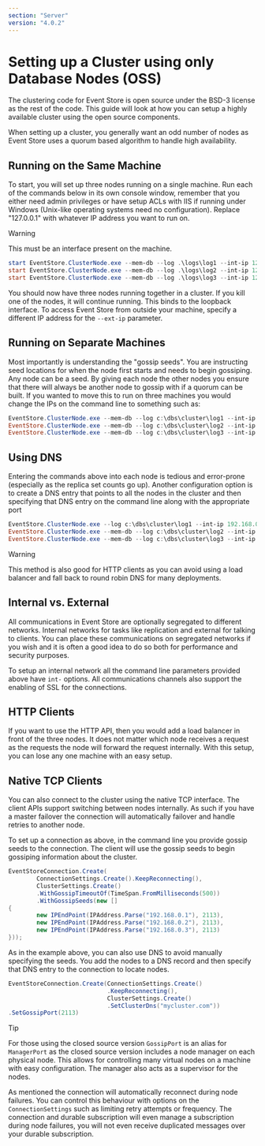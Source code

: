 ```yaml
---
section: "Server"
version: "4.0.2"
---
```


# Setting up a Cluster using only Database Nodes (OSS)

The clustering code for Event Store is open source under the BSD-3 license as the rest of the code. This guide will look at how you can setup a highly available cluster using the open source components.

When setting up a cluster, you generally want an odd number of nodes as Event Store uses a quorum based algorithm to handle high availability.

## Running on the Same Machine

To start, you will set up three nodes running on a single machine. Run each of the commands below in its own console window, remember that you either need admin privileges or have setup ACLs with IIS if running under Windows (Unix-like operating systems need no configuration). Replace "127.0.0.1" with whatever IP address you want to run on.

> [!WARNING]
> This must be an interface present on the machine.

```powershell
start EventStore.ClusterNode.exe --mem-db --log .\logs\log1 --int-ip 127.0.0.1 --ext-ip 127.0.0.1 --int-tcp-port=1111 --ext-tcp-port=1112 --int-http-port=1113 --ext-http-port=1114 --cluster-size=3 --discover-via-dns=false --gossip-seed=127.0.0.1:2113,127.0.0.1:3113
start EventStore.ClusterNode.exe --mem-db --log .\logs\log2 --int-ip 127.0.0.1 --ext-ip 127.0.0.1 --int-tcp-port=2111 --ext-tcp-port=2112 --int-http-port=2113 --ext-http-port=2114 --cluster-size=3 --discover-via-dns=false --gossip-seed=127.0.0.1:1113,127.0.0.1:3113
start EventStore.ClusterNode.exe --mem-db --log .\logs\log3 --int-ip 127.0.0.1 --ext-ip 127.0.0.1 --int-tcp-port=3111 --ext-tcp-port=3112 --int-http-port=3113 --ext-http-port=3114 --cluster-size=3 --discover-via-dns=false --gossip-seed=127.0.0.1:1113,127.0.0.1:2113
```

You should now have three nodes running together in a cluster. If you kill one of the nodes, it will continue running. This binds to the loopback interface. To access Event Store from outside your machine, specify a different IP address for the `--ext-ip` parameter.

## Running on Separate Machines

Most importantly is understanding the "gossip seeds". You are instructing seed locations for when the node first starts and needs to begin gossiping. Any node can be a seed. By giving each node the other nodes you ensure that there will always be another node to gossip with if a quorum can be built. If you wanted to move this to run on three machines you would change the IPs on the command line to something such as:

```powershell
EventStore.ClusterNode.exe --mem-db --log c:\dbs\cluster\log1 --int-ip 192.168.0.1 --ext-ip 192.168.0.1 --int-tcp-port=1111 --ext-tcp-port=1112 --int-http-port=2113 --ext-http-port=2114 --cluster-size=3 --discover-via-dns=false --gossip-seed=192.168.0.2:2113,192.168.0.3:2113
EventStore.ClusterNode.exe --mem-db --log c:\dbs\cluster\log2 --int-ip 192.168.0.2 --ext-ip 192.168.0.2 --int-tcp-port=1111 --ext-tcp-port=1112 --int-http-port=2113 --ext-http-port=2114 --cluster-size=3 --discover-via-dns=false --gossip-seed=192.168.0.1:2113,192.168.0.3:2113
EventStore.ClusterNode.exe --mem-db --log c:\dbs\cluster\log3 --int-ip 192.168.0.3 --ext-ip 192.168.0.3 --int-tcp-port=1111 --ext-tcp-port=1112 --int-http-port=2113 --ext-http-port=2114 --cluster-size=3 --discover-via-dns=false --gossip-seed=192.168.0.1:2113,192.168.0.2:2113
```

## Using DNS

Entering the commands above into each node is tedious and error-prone (especially as the replica set counts go up). Another configuration option is to create a DNS entry that points to all the nodes in the cluster and then specifying that DNS entry on the command line along with the appropriate port

```powershell
EventStore.ClusterNode.exe --log c:\dbs\cluster\log1 --int-ip 192.168.0.1 --ext-ip 192.168.0.1 --int-tcp-port=1111 --ext-tcp-port=1112 --int-http-port=2113 --ext-http-port=2114 --cluster-size=3 --cluster-dns mydomain.com --cluster-gossip-port=2113
EventStore.ClusterNode.exe --mem-db --log c:\dbs\cluster\log2 --int-ip 192.168.0.2 --ext-ip 192.168.0.2 --int-tcp-port=1111 --ext-tcp-port=1112 --int-http-port=2113 --ext-http-port=2114 --cluster-size=3 --cluster-dns mydomain.com --cluster-gossip-port=2113
EventStore.ClusterNode.exe --mem-db --log c:\dbs\cluster\log3 --int-ip 192.168.0.3 --ext-ip 192.168.0.3 --int-tcp-port=1111 --ext-tcp-port=1112 --int-http-port=2113 --ext-http-port=2114 --cluster-size=3 --cluster-dns mydomain.com --cluster-gossip-port=2113
```

> [!WARNING]
> This method is also good for HTTP clients as you can avoid using a load balancer and fall back to round robin DNS for many deployments.

## Internal vs. External

All communications in Event Store are optionally segregated to different networks. Internal networks for tasks like replication and external for talking to clients. You can place these communications on segregated networks if you wish and it is often a good idea to do so both for performance and security purposes.

To setup an internal network all the command line parameters provided above have `int-` options. All communications channels also support the enabling of SSL for the connections.

## HTTP Clients

If you want to use the HTTP API, then you would add a load balancer in front of the three nodes. It does not matter which node receives a request as the requests the node will forward the request internally. With this setup, you can lose any one machine with an easy setup. <!-- TODO: What does this mean? Better wording -->

## Native TCP Clients

You can also connect to the cluster using the native TCP interface. The client APIs support switching between nodes internally. As such if you have a master failover the connection will automatically failover and handle retries to another node.

To set up a connection as above, in the command line you provide gossip seeds to the connection. The client will use the gossip seeds to begin gossiping information about the cluster.

```csharp
EventStoreConnection.Create(
        ConnectionSettings.Create().KeepReconnecting(),
        ClusterSettings.Create()
        .WithGossipTimeoutOf(TimeSpan.FromMilliseconds(500))
        .WithGossipSeeds(new []
{
        new IPEndPoint(IPAddress.Parse("192.168.0.1"), 2113),
        new IPEndPoint(IPAddress.Parse("192.168.0.2"), 2113),
        new IPEndPoint(IPAddress.Parse("192.168.0.3"), 2113)
}));
```

As in the example above, you can also use DNS to avoid manually specifying the seeds. You add the nodes to a DNS record and then specify that DNS entry to the connection to locate nodes.

```csharp
EventStoreConnection.Create(ConnectionSettings.Create()
                            .KeepReconnecting(),
                            ClusterSettings.Create()
                            .SetClusterDns("mycluster.com"))
.SetGossipPort(2113)
```

> [!TIP]
> For those using the closed source version `GossipPort` is an alias for `ManagerPort` as the closed source version includes a node manager on each physical node. This allows for controlling many virtual nodes on a machine with easy configuration. The manager also acts as a supervisor for the nodes.

As mentioned the connection will automatically reconnect during node failures. You can control this behaviour with options on the `ConnectionSettings` such as limiting retry attempts or frequency. The connection and durable subscription will even manage a subscription during node failures, you will not even receive duplicated messages over your durable subscription.
